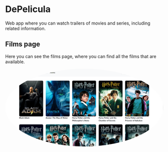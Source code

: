 # DePelicula
Web app where you can watch trailers of movies and series, including related information.

## Films page
Here you can see the films page, where you can find all the films that are available.

<img src="images/FilmsProjectF1.png?raw=true" style="border-radius:50%">
